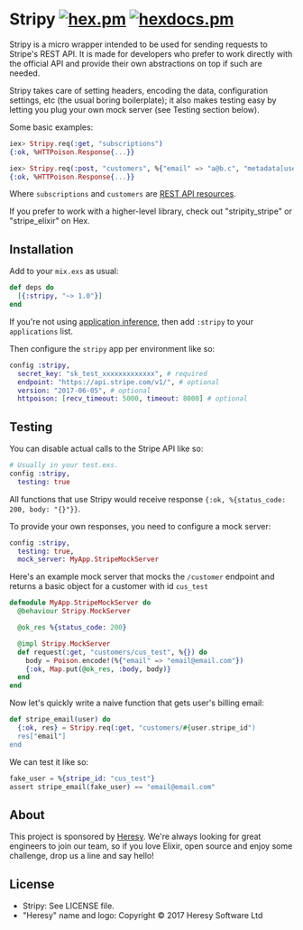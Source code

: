 # Stripy [![hex.pm](https://img.shields.io/hexpm/v/stripy.svg?style=flat-square)](https://hex.pm/packages/stripy) [![hexdocs.pm](https://img.shields.io/badge/docs-latest-green.svg?style=flat-square)](https://hexdocs.pm/stripy)

Stripy is a micro wrapper intended to be
used for sending requests to Stripe's REST API. It is
made for developers who prefer to work directly with the
official API and provide their own abstractions on top
if such are needed.

Stripy takes care of setting headers, encoding the data,
configuration settings, etc (the usual boring boilerplate);
it also makes testing easy by letting you plug your own
mock server (see Testing section below).

Some basic examples:

```elixir
iex> Stripy.req(:get, "subscriptions")
{:ok, %HTTPoison.Response{...}}

iex> Stripy.req(:post, "customers", %{"email" => "a@b.c", "metadata[user_id]" => 1})
{:ok, %HTTPoison.Response{...}}
```

Where `subscriptions` and `customers` are [REST API resources](https://stripe.com/docs/api).

If you prefer to work with a higher-level library, check out
"stripity_stripe" or "stripe_elixir" on Hex.

## Installation

Add to your `mix.exs` as usual:
```elixir
def deps do
  [{:stripy, "~> 1.0"}]
end
```
If you're not using [application inference](https://elixir-lang.org/blog/2017/01/05/elixir-v1-4-0-released/#application-inference), then add `:stripy` to your `applications` list.

Then configure the `stripy` app per environment like so:

```elixir
config :stripy,
  secret_key: "sk_test_xxxxxxxxxxxxx", # required
  endpoint: "https://api.stripe.com/v1/", # optional
  version: "2017-06-05", # optional
  httpoison: [recv_timeout: 5000, timeout: 8000] # optional
```

## Testing

You can disable actual calls to the Stripe API like so:

```elixir
# Usually in your test.exs.
config :stripy,
  testing: true
```

All functions that use Stripy would receive response `{:ok, %{status_code: 200, body: "{}"}}`.

To provide your own responses, you need to configure a mock server:

```elixir
config :stripy,
  testing: true,
  mock_server: MyApp.StripeMockServer
```

Here's an example mock server that mocks the `/customer` endpoint and returns a basic
object for a customer with id `cus_test`

```elixir
defmodule MyApp.StripeMockServer do
  @behaviour Stripy.MockServer

  @ok_res %{status_code: 200}

  @impl Stripy.MockServer
  def request(:get, "customers/cus_test", %{}) do
    body = Poison.encode!(%{"email" => "email@email.com"})
    {:ok, Map.put(@ok_res, :body, body)}
  end
end
```

Now let's quickly write a naive function that gets user's billing email:

```elixir
def stripe_email(user) do
  {:ok, res} = Stripy.req(:get, "customers/#{user.stripe_id")
  res["email"]
end
```

We can test it like so:

```elixir
fake_user = %{stripe_id: "cus_test"}
assert stripe_email(fake_user) == "email@email.com"
```

## About

This project is sponsored by [Heresy](http://heresy.io). We're always looking for great engineers to join our team, so if you love Elixir, open source and enjoy some challenge, drop us a line and say hello!

## License

- Stripy: See LICENSE file.
- "Heresy" name and logo: Copyright © 2017 Heresy Software Ltd
